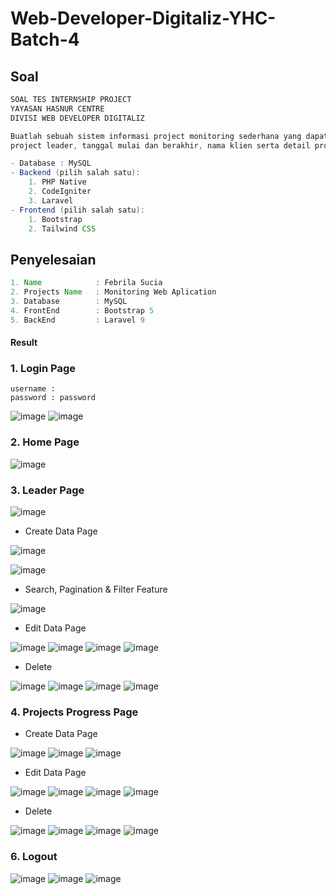 # Web-Developer-Digitaliz-YHC-Batch-4

## Soal

```java
SOAL TES INTERNSHIP PROJECT
YAYASAN HASNUR CENTRE
DIVISI WEB DEVELOPER DIGITALIZ

Buatlah sebuah sistem informasi project monitoring sederhana yang dapat melakukan pengelolaan data seperti judul,
project leader, tanggal mulai dan berakhir, nama klien serta detail progress . Dengan ketentuan sebagai berikut.

- Database : MySQL
- Backend (pilih salah satu):
    1. PHP Native
    2. CodeIgniter
    3. Laravel
- Frontend (pilih salah satu):
    1. Bootstrap
    2. Tailwind CSS
```

## Penyelesaian

```java
1. Name            : Febrila Sucia
2. Projects Name   : Monitoring Web Aplication
3. Database        : MySQL
4. FrontEnd        : Bootstrap 5
5. BackEnd         : Laravel 9
```

#### Result

### 1. Login Page

```
username :
password : password
```

![image](https://user-images.githubusercontent.com/82355658/211245097-252a680b-587e-416d-8018-a9a55659723f.png)
![image](https://user-images.githubusercontent.com/82355658/211245101-29dc00ff-dc49-43c0-8541-e65daf2d47e4.png)

### 2. Home Page

![image](https://user-images.githubusercontent.com/82355658/211246158-da9bc740-6252-4874-8245-5b37c1a8dc32.png)

### 3. Leader Page

![image](https://user-images.githubusercontent.com/82355658/211246516-13d7ee2a-0c3e-4698-8da8-51e72e1a51a1.png)

-   Create Data Page

![image](https://user-images.githubusercontent.com/82355658/211246520-29855f39-234c-4347-86fd-ebac364bc16c.png)

![image](https://user-images.githubusercontent.com/82355658/211246554-14cee520-6561-4be1-9a53-d63c77a91dc5.png)

-   Search, Pagination & Filter Feature

![image](https://user-images.githubusercontent.com/82355658/211246604-a8b4e02b-c478-4c87-8b47-ba6bf1212a5c.png)

-   Edit Data Page

![image](https://user-images.githubusercontent.com/82355658/211246704-b0c0294f-7ecf-46d5-8731-8fa0966a4165.png)
![image](https://user-images.githubusercontent.com/82355658/211246706-eedf1832-69a2-4946-844c-ce9ac79b0f82.png)
![image](https://user-images.githubusercontent.com/82355658/211246710-5692be67-dfbb-4c1e-9bc4-d64f399ab7f1.png)
![image](https://user-images.githubusercontent.com/82355658/211246717-001a5c48-2a0c-459d-8840-ea3d188c0f6a.png)

-   Delete

![image](https://user-images.githubusercontent.com/82355658/211246847-78274af6-578d-4723-bae6-ee89bd5846e7.png)
![image](https://user-images.githubusercontent.com/82355658/211246849-29991d2f-b44f-4eb0-afe1-3405a08c36e0.png)
![image](https://user-images.githubusercontent.com/82355658/211246851-19205f98-cc65-44f6-97f4-d9a9b74ea66f.png)
![image](https://user-images.githubusercontent.com/82355658/211246855-395ad587-cdfe-4bda-b19c-6631d58923df.png)

### 4. Projects Progress Page

-   Create Data Page

![image](https://user-images.githubusercontent.com/82355658/211246991-c631b61a-5a8e-488a-8748-97284671f31e.png)
![image](https://user-images.githubusercontent.com/82355658/211246994-eb896ee2-c8c5-40f9-a401-6fc86a0813a3.png)
![image](https://user-images.githubusercontent.com/82355658/211247000-2b0c94c6-7801-4d2e-8955-6ce6c193d981.png)

-   Edit Data Page

![image](https://user-images.githubusercontent.com/82355658/211247064-8f085641-185d-4bf2-bd0c-ade590ed5a88.png)
![image](https://user-images.githubusercontent.com/82355658/211247069-6c5efa9d-4cf0-4790-b659-56eedaaec304.png)
![image](https://user-images.githubusercontent.com/82355658/211247073-4388652b-2432-4d1f-a55a-9773e7d7c4bb.png)
![image](https://user-images.githubusercontent.com/82355658/211247077-066143cc-cccf-4c39-bf0a-f1953ec7b9c1.png)

-   Delete

![image](https://user-images.githubusercontent.com/82355658/211247084-0b6b67cb-eccb-4ce8-86e8-db4b9e51597d.png)
![image](https://user-images.githubusercontent.com/82355658/211247140-cf0662db-9731-4bab-aeed-e174c89859ac.png)
![image](https://user-images.githubusercontent.com/82355658/211247146-677e7163-2374-4788-98ca-d33be6757119.png)
![image](https://user-images.githubusercontent.com/82355658/211247149-9146d8e9-5a9b-4376-ba19-3e3b818065af.png)

### 6. Logout

![image](https://user-images.githubusercontent.com/82355658/211247189-093b5763-f98c-45f6-9c52-5a48fb366775.png)
![image](https://user-images.githubusercontent.com/82355658/211247182-31f5ea0d-4d76-4592-8692-7dfe4eaa86bf.png)
![image](https://user-images.githubusercontent.com/82355658/211247210-78a7c764-7200-4cb6-b811-7395f8bdf86b.png)
